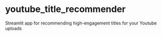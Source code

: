 # youtube_title_recommender
Streamlit app for recommending high-engagement titles for your Youtube uploads
